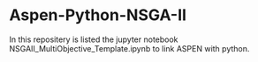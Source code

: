 # Aspen-Python-NSGA-II
In this repositery is listed the jupyter notebook NSGAII_MultiObjective_Template.ipynb to link ASPEN with python. 
